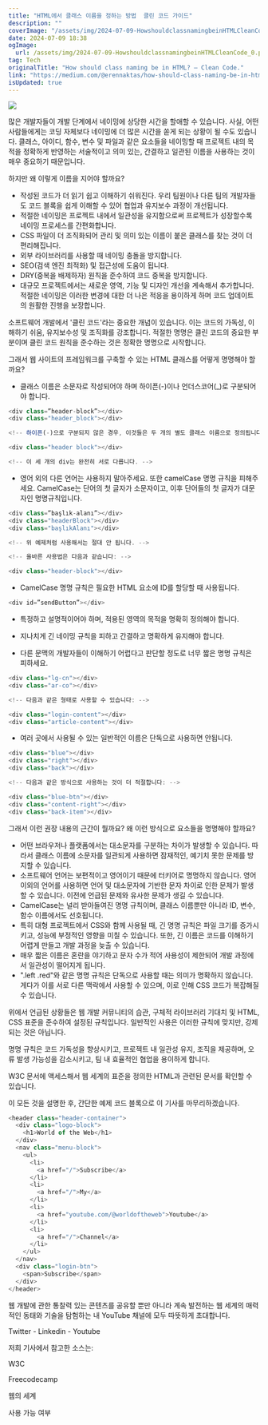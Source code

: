```yaml
---
title: "HTML에서 클래스 이름을 정하는 방법  클린 코드 가이드"
description: ""
coverImage: "/assets/img/2024-07-09-HowshouldclassnamingbeinHTMLCleanCode_0.png"
date: 2024-07-09 18:38
ogImage:
  url: /assets/img/2024-07-09-HowshouldclassnamingbeinHTMLCleanCode_0.png
tag: Tech
originalTitle: "How should class naming be in HTML? — Clean Code."
link: "https://medium.com/@erennaktas/how-should-class-naming-be-in-html-clean-code-8703425a1c3e"
isUpdated: true
---
```


<img src="/assets/img/2024-07-09-HowshouldclassnamingbeinHTMLCleanCode_0.png" />

많은 개발자들이 개발 단계에서 네이밍에 상당한 시간을 할애할 수 있습니다. 사실, 어떤 사람들에게는 코딩 자체보다 네이밍에 더 많은 시간을 쏟게 되는 상황이 될 수도 있습니다. 클래스, 아이디, 함수, 변수 및 파일과 같은 요소들을 네이밍할 때 프로젝트 내의 목적을 정확하게 반영하는 서술적이고 의미 있는, 간결하고 일관된 이름을 사용하는 것이 매우 중요하기 때문입니다.

하지만 왜 이렇게 이름을 지어야 할까요?

- 작성된 코드가 더 읽기 쉽고 이해하기 쉬워진다. 우리 팀원이나 다른 팀의 개발자들도 코드 블록을 쉽게 이해할 수 있어 협업과 유지보수 과정이 개선됩니다.
- 적절한 네이밍은 프로젝트 내에서 일관성을 유지함으로써 프로젝트가 성장할수록 네이밍 프로세스를 간편화합니다.
- CSS 파일이 더 조직화되어 관리 및 의미 있는 이름이 붙은 클래스를 찾는 것이 더 편리해집니다.
- 외부 라이브러리를 사용할 때 네이밍 충돌을 방지합니다.
- SEO(검색 엔진 최적화) 및 접근성에 도움이 됩니다.
- DRY(중복을 배제하자) 원칙을 준수하여 코드 중복을 방지합니다.
- 대규모 프로젝트에서는 새로운 영역, 기능 및 디자인 개선을 계속해서 추가합니다. 적절한 네이밍은 이러한 변경에 대한 더 나은 적응을 용이하게 하며 코드 업데이트의 원활한 진행을 보장합니다.

<!-- seedividend - 사각형 -->

<ins class="adsbygoogle"
     style="display:block"
     data-ad-client="ca-pub-4877378276818686"
     data-ad-slot="1898504329"
     data-ad-format="auto"
     data-full-width-responsive="true"></ins>

<script>
     (adsbygoogle = window.adsbygoogle || []).push({});
</script>

소프트웨어 개발에서 '클린 코드'라는 중요한 개념이 있습니다. 이는 코드의 가독성, 이해하기 쉬움, 유지보수성 및 조직화를 강조합니다. 적절한 명명은 클린 코드의 중요한 부분이며 클린 코드 원칙을 준수하는 것은 정확한 명명으로 시작합니다.

그래서 웹 사이트의 프레임워크를 구축할 수 있는 HTML 클래스를 어떻게 명명해야 할까요?

- 클래스 이름은 소문자로 작성되어야 하며 하이픈(-)이나 언더스코어(\_)로 구분되어야 합니다.

```js
<div class=”header-block”></div>
<div class="header_block"></div>

<!-- 하이픈(-)으로 구분되지 않은 경우, 이것들은 두 개의 별도 클래스 이름으로 정의됩니다. -->

<div class="header block"></div>

<!-- 이 세 개의 div는 완전히 서로 다릅니다. -->
```

<!-- seedividend - 사각형 -->

<ins class="adsbygoogle"
     style="display:block"
     data-ad-client="ca-pub-4877378276818686"
     data-ad-slot="1898504329"
     data-ad-format="auto"
     data-full-width-responsive="true"></ins>

<script>
     (adsbygoogle = window.adsbygoogle || []).push({});
</script>

- 영어 외의 다른 언어는 사용하지 말아주세요. 또한 camelCase 명명 규칙을 피해주세요. CamelCase는 단어의 첫 글자가 소문자이고, 이후 단어들의 첫 글자가 대문자인 명명규칙입니다.

```js
<div class=”başlık-alanı”></div>
<div class="headerBlock"></div>
<div class="başlıkAlanı"></div>

<!-- 위 예제처럼 사용해서는 절대 안 됩니다. -->

<!-- 올바른 사용법은 다음과 같습니다: -->

<div class="header-block"></div>
```

- CamelCase 명명 규칙은 필요한 HTML 요소에 ID를 할당할 때 사용됩니다.

```js
<div id=”sendButton”></div>
```

<!-- seedividend - 사각형 -->

<ins class="adsbygoogle"
     style="display:block"
     data-ad-client="ca-pub-4877378276818686"
     data-ad-slot="1898504329"
     data-ad-format="auto"
     data-full-width-responsive="true"></ins>

<script>
     (adsbygoogle = window.adsbygoogle || []).push({});
</script>

- 특정하고 설명적이어야 하며, 적용된 영역의 목적을 명확히 정의해야 합니다.

<article class="article-content"></article>
<nav class="menu-block"></nav>
<div class="post-date"></div>

- 지나치게 긴 네이밍 규칙을 피하고 간결하고 명확하게 유지해야 합니다.

<div class="authentication-block-container-area"></div>
<div class="frequently-asked-questions-area"></div>

<!-- 다음과 같이 사용하는 것이 더 적절합니다:  -->

<div class="authentication-block"></div>
<div class="auth-block"></div>
<div class="faq-area"></div>

<!-- seedividend - 사각형 -->

<ins class="adsbygoogle"
     style="display:block"
     data-ad-client="ca-pub-4877378276818686"
     data-ad-slot="1898504329"
     data-ad-format="auto"
     data-full-width-responsive="true"></ins>

<script>
     (adsbygoogle = window.adsbygoogle || []).push({});
</script>

- 다른 문맥의 개발자들이 이해하기 어렵다고 판단할 정도로 너무 짧은 명명 규칙은 피하세요.

```js
<div class="lg-cn"></div>
<div class="ar-co"></div>

<!-- 다음과 같은 형태로 사용할 수 있습니다: -->

<div class="login-content"></div>
<div class="article-content"></div>
```

- 여러 곳에서 사용될 수 있는 일반적인 이름은 단독으로 사용하면 안됩니다.

```js
<div class="blue"></div>
<div class="right"></div>
<div class="back"></div>

<!-- 다음과 같은 방식으로 사용하는 것이 더 적절합니다: -->

<div class="blue-btn"></div>
<div class="content-right"></div>
<div class="back-item"></div>
```

<!-- seedividend - 사각형 -->

<ins class="adsbygoogle"
     style="display:block"
     data-ad-client="ca-pub-4877378276818686"
     data-ad-slot="1898504329"
     data-ad-format="auto"
     data-full-width-responsive="true"></ins>

<script>
     (adsbygoogle = window.adsbygoogle || []).push({});
</script>

그래서 이런 권장 내용의 근간이 뭘까요? 왜 이런 방식으로 요소들을 명명해야 할까요?

- 어떤 브라우저나 플랫폼에서는 대소문자를 구분하는 차이가 발생할 수 있습니다. 따라서 클래스 이름에 소문자를 일관되게 사용하면 잠재적인, 예기치 못한 문제를 방지할 수 있습니다.
- 소프트웨어 언어는 보편적이고 영어이기 때문에 터키어로 명명하지 않습니다. 영어 이외의 언어를 사용하면 언어 및 대소문자에 기반한 문자 차이로 인한 문제가 발생할 수 있습니다. 이전에 언급된 문제와 유사한 문제가 생길 수 있습니다.
- CamelCase는 널리 받아들여진 명명 규칙이며, 클래스 이름뿐만 아니라 ID, 변수, 함수 이름에서도 선호됩니다.
- 특히 대형 프로젝트에서 CSS와 함께 사용될 때, 긴 명명 규칙은 파일 크기를 증가시키고, 성능에 부정적인 영향을 미칠 수 있습니다. 또한, 긴 이름은 코드를 이해하기 어렵게 만들고 개발 과정을 늦출 수 있습니다.
- 매우 짧은 이름은 혼란을 야기하고 문자 수가 적어 사용성이 제한되어 개발 과정에서 일관성이 떨어지게 됩니다.
- ".left .red"와 같은 명명 규칙은 단독으로 사용할 때는 의미가 명확하지 않습니다. 게다가 이를 서로 다른 맥락에서 사용할 수 있으며, 이로 인해 CSS 코드가 복잡해질 수 있습니다.

위에서 언급된 상황들은 웹 개발 커뮤니티의 습관, 구체적 라이브러리 기대치 및 HTML, CSS 표준을 준수하여 설정된 규칙입니다. 일반적인 사용은 이러한 규칙에 맞지만, 강제되는 것은 아닙니다.

명명 규칙은 코드 가독성을 향상시키고, 프로젝트 내 일관성 유지, 조직을 제공하며, 오류 발생 가능성을 감소시키고, 팀 내 효율적인 협업을 용이하게 합니다.

<!-- seedividend - 사각형 -->

<ins class="adsbygoogle"
     style="display:block"
     data-ad-client="ca-pub-4877378276818686"
     data-ad-slot="1898504329"
     data-ad-format="auto"
     data-full-width-responsive="true"></ins>

<script>
     (adsbygoogle = window.adsbygoogle || []).push({});
</script>

W3C 문서에 액세스해서 웹 세계의 표준을 정의한 HTML과 관련된 문서를 확인할 수 있습니다.

이 모든 것을 설명한 후, 간단한 예제 코드 블록으로 이 기사를 마무리하겠습니다.

```js
<header class="header-container">
  <div class="logo-block">
    <h1>World of the Web</h1>
  </div>
  <nav class="menu-block">
    <ul>
      <li>
        <a href="/">Subscribe</a>
      </li>
      <li>
        <a href="/">My</a>
      </li>
      <li>
        <a href="youtube.com/@worldoftheweb">Youtube</a>
      </li>
      <li>
        <a href="/">Channel</a>
      </li>
    </ul>
  </nav>
  <div class="login-btn">
    <span>Subscribe</span>
  </div>
</header>
```

웹 개발에 관한 통찰력 있는 콘텐츠를 공유할 뿐만 아니라 계속 발전하는 웹 세계의 매력적인 동태와 기술을 탐험하는 내 YouTube 채널에 모두 따뜻하게 초대합니다.

<!-- seedividend - 사각형 -->

<ins class="adsbygoogle"
     style="display:block"
     data-ad-client="ca-pub-4877378276818686"
     data-ad-slot="1898504329"
     data-ad-format="auto"
     data-full-width-responsive="true"></ins>

<script>
     (adsbygoogle = window.adsbygoogle || []).push({});
</script>

Twitter - Linkedin - Youtube

저희 기사에서 참고한 소스는:

W3C

Freecodecamp

<!-- seedividend - 사각형 -->

<ins class="adsbygoogle"
     style="display:block"
     data-ad-client="ca-pub-4877378276818686"
     data-ad-slot="1898504329"
     data-ad-format="auto"
     data-full-width-responsive="true"></ins>

<script>
     (adsbygoogle = window.adsbygoogle || []).push({});
</script>

웹의 세계

사용 가능 여부
